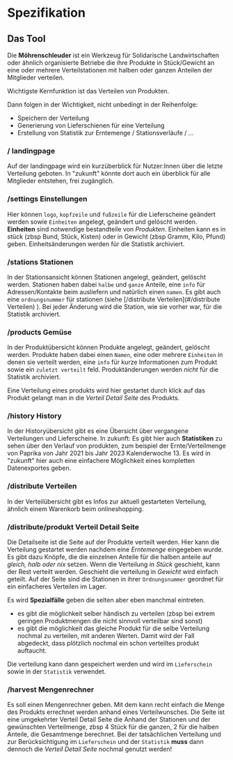 # Spezifikation


## Das Tool

Die **Möhrenschleuder** ist ein Werkzeug für Solidarische Landwirtschaften oder ähnlich organisierte Betriebe die ihre Produkte in Stück/Gewicht an eine oder mehrere Verteilstationen mit halben oder ganzen Anteilen der Mitglieder verteilen.

Wichtigste Kernfunktion ist das Verteilen von Produkten.

Dann folgen in der Wichtigkeit, nicht unbedingt in der Reihenfolge:

 - Speichern der Verteilung
 - Generierung von Lieferschienen für eine Verteilung
 - Erstellung von Statistik zur Erntemenge / Stationsverläufe / ...

### / landingpage

Auf der landingpage wird ein kurzüberblick für Nutzer:Innen über die letzte Verteilung geboten. In "zukunft" könnte dort auch ein überblick für alle Mitglieder entstehen, frei zugänglich.

### /settings Einstellungen

Hier können `logo`, `kopfzeile` und `fußzeile` für die Lieferscheine geändert werden sowie `Einheiten` angelegt, geändert und gelöscht werden. **Einheiten** sind notwendige bestandteile von *Produkten*. Einheiten kann es in stück (zbsp Bund, Stück, Kisten) oder in Gewicht (zbsp Gramm, Kilo, Pfund) geben.
Einheitsänderungen werden für die Statistik archiviert.

### /stations Stationen

In der Stationsansicht können Stationen angelegt, geändert, gelöscht werden.
Stationen haben dabei `halbe` und `ganze` Anteile, eine `info` für Adressen/Kontakte beim ausliefern und natürlich einen `namen`. Es gibt auch eine `ordnungsnummer` für stationen (siehe [/distribute Verteilen](#/distribute Verteilen) ).
Bei jeder Änderung wird die Station, wie sie vorher war, für die Statistik archiviert.

### /products Gemüse

In der Produktübersicht können Produkte angelegt, geändert, gelöscht werden.
Produkte haben dabei einen `Namen`, eine oder mehrere `Einheiten` in denen sie verteilt werden, eine `info` für kurze Informationen zum Produkt sowie ein `zuletzt verteilt` feld.
Produktänderungen werden *nicht* für die Statistik archiviert.

Eine Verteilung eines produkts wird hier gestartet durch klick auf das Produkt gelangt man in die *Verteil Detail Seite* des Produkts.

### /history History

In der Historyübersicht gibt es eine Übersicht über vergangene Verteilungen und Lieferscheine.
In zukunft: Es gibt hier auch **Statistiken** zu sehen über den Verlauf von produkten, zum beispiel der Ernte/Verteilmenge von Paprika von Jahr 2021 bis Jahr 2023 Kalenderwoche 13.
Es wird in "zukunft" hier auch eine einfachere Möglichkeit eines kompletten Datenexportes geben.

### /distribute Verteilen

In der Verteilübersicht gibt es Infos zur aktuell gestarteten Verteilung, ähnlich einem Warenkorb beim onlineshopping.

### /distribute/produkt Verteil Detail Seite

Die Detailseite ist die Seite auf der Produkte verteilt werden. Hier kann die Verteilung gestartet werden nachdem eine *Erntemenge* eingegeben wurde.
Es gibt dazu Knöpfe, die die einzelnen Anteile für die halben anteile auf *gleich, halb oder nix* setzen.
Wenn die Verteilung in *Stück* geschieht, kann der Rest verteilt werden. Geschieht die verteilung in *Gewicht* wird einfach geteilt.
Auf der Seite sind die Stationen in ihrer `Ordnungsnummer` geordnet für ein einfacheres Verteilen im Lager.

Es wird **Spezialfälle** geben die selten aber eben manchmal eintreten.
 - es gibt die möglichkeit selber händisch zu verteilen (zbsp bei extrem geringen Produktmengen die nicht sinnvoll verteilbar sind sonst)
 - es gibt die möglichkeit das gleiche Produkt für die selbe Verteilung nochmal zu verteilen, mit anderen Werten. Damit wird der Fall abgedeckt, dass plötzlich nochmal ein schon verteiltes produkt auftaucht.

Die verteilung kann dann gespeichert werden und wird im `Lieferschein` sowie in der `Statistik` verwendet.

### /harvest Mengenrechner

Es soll einen Mengenrechner geben. Mit dem kann recht einfach die Menge des Produkts errechnet werden anhand eines Verteilwunsches. Die Seite ist eine umgekehrter Verteil Detail Seite die Anhand der Stationen und der gewünschten Verteilmenge, zbsp 4 Stück für die ganzen, 2 für die halben Anteile, die Gesamtmenge berechnet. Bei der tatsächlichen Verteilung und zur Berücksichtigung im `Lieferschein` und der `Statistik` **muss** dann dennoch die *Verteil Detail Seite* nochmal genutzt werden!
